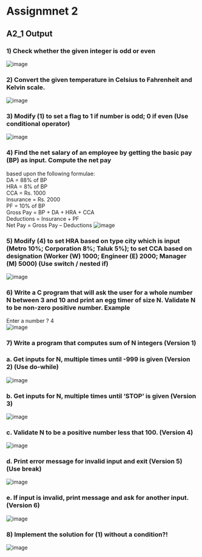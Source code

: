 # Assignmnet 2
## A2_1 Output
### 1) Check whether the given integer is odd or even
![image](https://user-images.githubusercontent.com/91019132/183712676-8bc73b5b-4f03-4d17-b40f-8b527fd4b6ba.png)

### 2) Convert the given temperature in Celsius to Fahrenheit and Kelvin scale.
![image](https://user-images.githubusercontent.com/91019132/183714652-233db3e9-25e9-486a-8330-30a844102c81.png)

### 3) Modify (1) to set a flag to 1 if number is odd; 0 if even (Use conditional operator)
![image](https://user-images.githubusercontent.com/91019132/183715030-27fcf1ad-4e13-4839-8c47-a8f3c86452f0.png)

### 4) Find the net salary of an employee by getting the basic pay (BP) as input. Compute the net pay
 based upon the following formulae:<br>
 DA = 88% of BP<br>
 HRA = 8% of BP<br>
 CCA = Rs. 1000<br>
 Insurance = Rs. 2000<br>
 PF = 10% of BP<br>
 Gross Pay = BP + DA + HRA + CCA<br>
 Deductions = Insurance + PF<br>
 Net Pay = Gross Pay – Deductions
![image](https://user-images.githubusercontent.com/91019132/183716043-d9c1cc4e-587b-4ec5-a8c1-73daae982433.png)

### 5) Modify (4) to set HRA based on type city which is input (Metro 10%; Corporation 8%; Taluk 5%); to set CCA based on designation (Worker (W) 1000; Engineer (E) 2000; Manager (M) 5000) (Use switch / nested if)
![image](https://user-images.githubusercontent.com/91019132/183716755-173750b6-9488-4e6d-9577-f905939d8c20.png)

### 6) Write a C program that will ask the user for a whole number N between 3 and 10 and print an egg timer of size N. Validate N to be non-zero positive number. Example
Enter a number ? 4<br>
![image](https://user-images.githubusercontent.com/91019132/183720573-59780de5-5f4e-411d-a008-99094ef08b34.png)

### 7) Write a program that computes sum of N integers (Version 1)
### a. Get inputs for N, multiple times until -999 is given (Version 2) (Use do-while)
![image](https://user-images.githubusercontent.com/91019132/183722702-28827dd3-5358-494a-9ade-00ce2e3e0390.png)
### b. Get inputs for N, multiple times until ‘STOP’ is given (Version 3)
![image](https://user-images.githubusercontent.com/91019132/183724375-9b2c3638-58bb-4deb-9b72-5d7cf0d8bd72.png)
### c. Validate N to be a positive number less that 100. (Version 4)
![image](https://user-images.githubusercontent.com/91019132/183724869-50677a7b-5c16-4d0d-94f0-52f7c8e3406d.png)
### d. Print error message for invalid input and exit (Version 5) (Use break)
![image](https://user-images.githubusercontent.com/91019132/183725208-9152ef61-0bbd-47cc-8be2-5c5585657cc2.png)
### e. If input is invalid, print message and ask for another input. (Version 6)
![image](https://user-images.githubusercontent.com/91019132/183725729-54f3d8a6-7a11-45c0-85bf-53d96a2ed4e4.png)

### 8) Implement the solution for (1) without a condition?!
![image](https://user-images.githubusercontent.com/91019132/183726083-baa540cb-b836-4a03-9513-b4ccf0a8153d.png)



